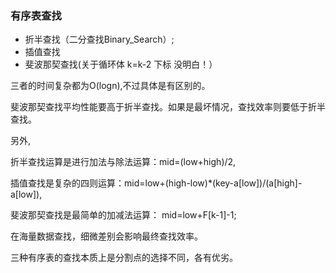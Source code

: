 ### 有序表查找

* 折半查找（二分查找Binary_Search）;
* 插值查找
* 斐波那契查找(关于循环体 k=k-2 下标  没明白！）


三者的时间复杂都为O(logn),不过具体是有区别的。

斐波那契查找平均性能要高于折半查找。如果是最坏情况，查找效率则要低于折半查找。

另外,

折半查找运算是进行加法与除法运算：mid=(low+high)/2,

插值查找是复杂的四则运算：mid=low+(high-low)*(key-a[low])/(a[high]-a[low]),

斐波那契查找是最简单的加减法运算： mid=low+F[k-1]-1;

在海量数据查找，细微差别会影响最终查找效率。

三种有序表的查找本质上是分割点的选择不同，各有优劣。
